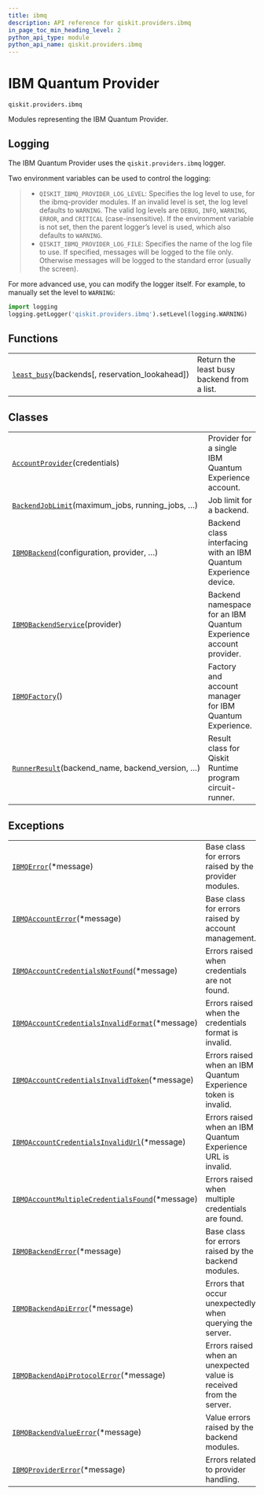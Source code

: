 ```yaml
---
title: ibmq
description: API reference for qiskit.providers.ibmq
in_page_toc_min_heading_level: 2
python_api_type: module
python_api_name: qiskit.providers.ibmq
---
```


<span id="module-qiskit.providers.ibmq" />

<span id="qiskit-providers-ibmq" />

# IBM Quantum Provider

<span id="module-qiskit.providers.ibmq" />

`qiskit.providers.ibmq`

Modules representing the IBM Quantum Provider.

## Logging

The IBM Quantum Provider uses the `qiskit.providers.ibmq` logger.

Two environment variables can be used to control the logging:

> *   `QISKIT_IBMQ_PROVIDER_LOG_LEVEL`: Specifies the log level to use, for the ibmq-provider modules. If an invalid level is set, the log level defaults to `WARNING`. The valid log levels are `DEBUG`, `INFO`, `WARNING`, `ERROR`, and `CRITICAL` (case-insensitive). If the environment variable is not set, then the parent logger’s level is used, which also defaults to `WARNING`.
> *   `QISKIT_IBMQ_PROVIDER_LOG_FILE`: Specifies the name of the log file to use. If specified, messages will be logged to the file only. Otherwise messages will be logged to the standard error (usually the screen).

For more advanced use, you can modify the logger itself. For example, to manually set the level to `WARNING`:

```python
import logging
logging.getLogger('qiskit.providers.ibmq').setLevel(logging.WARNING)
```

## Functions

|                                                                                                                          |                                            |
| ------------------------------------------------------------------------------------------------------------------------ | ------------------------------------------ |
| [`least_busy`](qiskit.providers.ibmq.least_busy "qiskit.providers.ibmq.least_busy")(backends\[, reservation\_lookahead]) | Return the least busy backend from a list. |

## Classes

|                                                                                                                                     |                                                                   |
| ----------------------------------------------------------------------------------------------------------------------------------- | ----------------------------------------------------------------- |
| [`AccountProvider`](qiskit.providers.ibmq.AccountProvider "qiskit.providers.ibmq.AccountProvider")(credentials)                     | Provider for a single IBM Quantum Experience account.             |
| [`BackendJobLimit`](qiskit.providers.ibmq.BackendJobLimit "qiskit.providers.ibmq.BackendJobLimit")(maximum\_jobs, running\_jobs, …) | Job limit for a backend.                                          |
| [`IBMQBackend`](qiskit.providers.ibmq.IBMQBackend "qiskit.providers.ibmq.IBMQBackend")(configuration, provider, …)                  | Backend class interfacing with an IBM Quantum Experience device.  |
| [`IBMQBackendService`](qiskit.providers.ibmq.IBMQBackendService "qiskit.providers.ibmq.IBMQBackendService")(provider)               | Backend namespace for an IBM Quantum Experience account provider. |
| [`IBMQFactory`](qiskit.providers.ibmq.IBMQFactory "qiskit.providers.ibmq.IBMQFactory")()                                            | Factory and account manager for IBM Quantum Experience.           |
| [`RunnerResult`](qiskit.providers.ibmq.RunnerResult "qiskit.providers.ibmq.RunnerResult")(backend\_name, backend\_version, …)       | Result class for Qiskit Runtime program circuit-runner.           |

## Exceptions

|                                                                                                                                                                           |                                                                     |
| ------------------------------------------------------------------------------------------------------------------------------------------------------------------------- | ------------------------------------------------------------------- |
| [`IBMQError`](qiskit.providers.ibmq.IBMQError "qiskit.providers.ibmq.IBMQError")(\*message)                                                                               | Base class for errors raised by the provider modules.               |
| [`IBMQAccountError`](qiskit.providers.ibmq.IBMQAccountError "qiskit.providers.ibmq.IBMQAccountError")(\*message)                                                          | Base class for errors raised by account management.                 |
| [`IBMQAccountCredentialsNotFound`](qiskit.providers.ibmq.IBMQAccountCredentialsNotFound "qiskit.providers.ibmq.IBMQAccountCredentialsNotFound")(\*message)                | Errors raised when credentials are not found.                       |
| [`IBMQAccountCredentialsInvalidFormat`](qiskit.providers.ibmq.IBMQAccountCredentialsInvalidFormat "qiskit.providers.ibmq.IBMQAccountCredentialsInvalidFormat")(\*message) | Errors raised when the credentials format is invalid.               |
| [`IBMQAccountCredentialsInvalidToken`](qiskit.providers.ibmq.IBMQAccountCredentialsInvalidToken "qiskit.providers.ibmq.IBMQAccountCredentialsInvalidToken")(\*message)    | Errors raised when an IBM Quantum Experience token is invalid.      |
| [`IBMQAccountCredentialsInvalidUrl`](qiskit.providers.ibmq.IBMQAccountCredentialsInvalidUrl "qiskit.providers.ibmq.IBMQAccountCredentialsInvalidUrl")(\*message)          | Errors raised when an IBM Quantum Experience URL is invalid.        |
| [`IBMQAccountMultipleCredentialsFound`](qiskit.providers.ibmq.IBMQAccountMultipleCredentialsFound "qiskit.providers.ibmq.IBMQAccountMultipleCredentialsFound")(\*message) | Errors raised when multiple credentials are found.                  |
| [`IBMQBackendError`](qiskit.providers.ibmq.IBMQBackendError "qiskit.providers.ibmq.IBMQBackendError")(\*message)                                                          | Base class for errors raised by the backend modules.                |
| [`IBMQBackendApiError`](qiskit.providers.ibmq.IBMQBackendApiError "qiskit.providers.ibmq.IBMQBackendApiError")(\*message)                                                 | Errors that occur unexpectedly when querying the server.            |
| [`IBMQBackendApiProtocolError`](qiskit.providers.ibmq.IBMQBackendApiProtocolError "qiskit.providers.ibmq.IBMQBackendApiProtocolError")(\*message)                         | Errors raised when an unexpected value is received from the server. |
| [`IBMQBackendValueError`](qiskit.providers.ibmq.IBMQBackendValueError "qiskit.providers.ibmq.IBMQBackendValueError")(\*message)                                           | Value errors raised by the backend modules.                         |
| [`IBMQProviderError`](qiskit.providers.ibmq.IBMQProviderError "qiskit.providers.ibmq.IBMQProviderError")(\*message)                                                       | Errors related to provider handling.                                |

